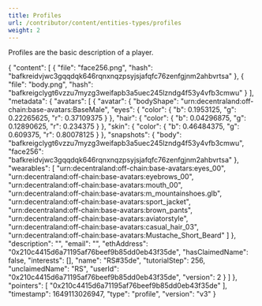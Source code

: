 ```yaml
---
title: Profiles
url: /contributor/content/entities-types/profiles
weight: 2
---
```


Profiles are the basic description of a player.

{
    "content": [
        {
            "file": "face256.png",
            "hash": "bafkreidvjwc3gqqdqk646rqnxnqzpsyjsjafqfc76zenfgjnm2ahbvrtsa"
        },
        {
            "file": "body.png",
            "hash": "bafkreigclygt6vzzu7myzg3weifapb3a5uec245lzndg4f53y4vfb3cmwu"
        }
    ],
    "metadata": {
        "avatars": [
            {
                "avatar": {
                    "bodyShape": "urn:decentraland:off-chain:base-avatars:BaseMale",
                    "eyes": {
                        "color": {
                            "b": 0.1953125,
                            "g": 0.22265625,
                            "r": 0.37109375
                        }
                    },
                    "hair": {
                        "color": {
                            "b": 0.04296875,
                            "g": 0.12890625,
                            "r": 0.234375
                        }
                    },
                    "skin": {
                        "color": {
                            "b": 0.46484375,
                            "g": 0.609375,
                            "r": 0.80078125
                        }
                    },
                    "snapshots": {
                        "body": "bafkreigclygt6vzzu7myzg3weifapb3a5uec245lzndg4f53y4vfb3cmwu",
                        "face256": "bafkreidvjwc3gqqdqk646rqnxnqzpsyjsjafqfc76zenfgjnm2ahbvrtsa"
                    },
                    "wearables": [
                        "urn:decentraland:off-chain:base-avatars:eyes_00",
                        "urn:decentraland:off-chain:base-avatars:eyebrows_00",
                        "urn:decentraland:off-chain:base-avatars:mouth_00",
                        "urn:decentraland:off-chain:base-avatars:m_mountainshoes.glb",
                        "urn:decentraland:off-chain:base-avatars:sport_jacket",
                        "urn:decentraland:off-chain:base-avatars:brown_pants",
                        "urn:decentraland:off-chain:base-avatars:aviatorstyle",
                        "urn:decentraland:off-chain:base-avatars:casual_hair_03",
                        "urn:decentraland:off-chain:base-avatars:Mustache_Short_Beard"
                    ]
                },
                "description": "",
                "email": "",
                "ethAddress": "0x210c4415d6a71195af76beef9b85dd0eb43f35de",
                "hasClaimedName": false,
                "interests": [],
                "name": "RS#35de",
                "tutorialStep": 256,
                "unclaimedName": "RS",
                "userId": "0x210c4415d6a71195af76beef9b85dd0eb43f35de",
                "version": 2
            }
        ]
    },
    "pointers": [
        "0x210c4415d6a71195af76beef9b85dd0eb43f35de"
    ],
    "timestamp": 1649113026947,
    "type": "profile",
    "version": "v3"
}